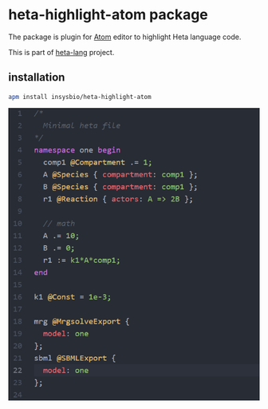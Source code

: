 # heta-highlight-atom package

The package is plugin for [Atom](https://atom.io/) editor to highlight Heta language code.

This is part of [heta-lang](https://insysbio.github.io/heta-lang/) project.

## installation
```bash
apm install insysbio/heta-highlight-atom
```

![Screenshot of the package](./screen0.png)
